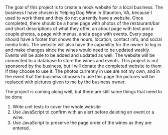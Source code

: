 The goal of this project is to create a mock website for a local business. The business I have chosen is Yelping Dog Wine in Staunton, VA, because I used to work there and they do not currently have a website. Once completed, there should be a home page with photos of the restaurant/bar and short descriptions of what they offer, an about page with text and a couple photos, a page with menus, and a page with events. Every page should have a footer that shows the hours, location, contact info, and social media links. The website will also have the capability for the owner to log in and make changes since the wines would need to be updated weekly. Events will be able to be added and updated as well. The website will be connected to a database to store the wines and events. This project is not sponsored by the business, but I will donate the completed website to them if they choose to use it. The photos currently in use are not my own, and in the event that the business chooses to use this page the pictures will be replaced with pictures given to me by the business owner. 

The project is coming along well, but there are still some things that need to be done
  1. Write unit tests to cover the whole website
  2. Use JavaScript to confirm with an alert before deleting an event or a wine.
  3. Use JavaScript to preserve the page order of the wines as they are entered.
